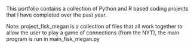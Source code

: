 This portfolio contains a collection of Python and R based coding projects that I have completed over the past year. 

Note: project_fisk_megan is a collection of files that all work together to allow the user to play a game of connections (from the NYT), the main program is run in main_fisk_megan.py
